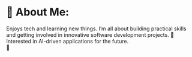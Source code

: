 # 💫 About Me:
Enjoys tech and learning new things. I’m all about building practical skills and getting involved in innovative software development projects.
🔭Interested in AI-driven applications for the future.<br>🤝
